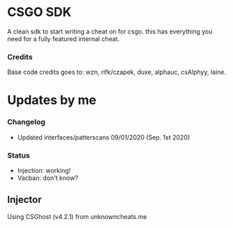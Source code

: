 # CSGO SDK

A clean sdk to start writing a cheat on
for csgo. this has everything you need for
a fully featured internal cheat. 
 
### Credits
Base code credits goes to: wzn, rifk/czapek, duxe, alphauc, csAlphyy, laine.  
 
# Updates by me

### Changelog  
- Updated interfaces/patterscans 09/01/2020 (Sep. 1st 2020)
 
### Status
  
- Injection: working!  
- Vacban: don't know?  
  
## Injector  

Using CSGhost (v4.2.1) from unknowncheats.me
